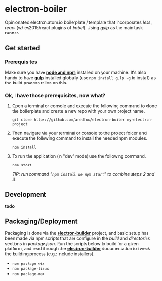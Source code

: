 # electron-boiler
Opinionated electron.atom.io boilerplate / template that incorporates _less_, _react_ (w/ es2015/react plugins of _babel_). Using _gulp_ as the main task runner.

## Get started

### Prerequisites

Make sure you have [**node and npm**](https://nodejs.org/en/download/) installed on your machine. It's also handy to have [**gulp**](http://gulpjs.com/) installed globally (use `npm install gulp -g` to install) as the build process relies on this.

### Ok, I have those prerequisites, now what?

1. Open a terminal or console and execute the following command to clone the boilerplate and create a new repo with your own project name.

   ```
   git clone https://github.com/aredfox/electron-boiler my-electron-project
   ```

2. Then navigate via your terminal or console to the project folder and execute the following command to install the needed npm modules.

   ```
   npm install
   ```
    
3. To run the application (in "dev" mode) use the following command.

    ```
    npm start
    ```

    _TIP: run command "`npm install && npm start`" to combine steps 2 and 3._


## Development

**todo**

## Packaging/Deployment

Packaging is done via the [**electron-builder**](https://github.com/electron-userland/electron-builder#readme) project, and basic setup has been made via npm scripts that are configure in the _build_ and _directories_ sections in _package.json_. Run the scripts below to build for a given platform, and read through the [**electron-builder**](https://github.com/electron-userland/electron-builder#readme) documentation to tweak the building process (e.g.: include installers).

* `npm package-win`
* `npm package-linux`
* `npm package-mac`